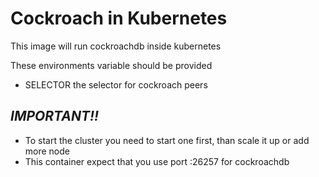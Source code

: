 # Cockroach in Kubernetes

This image will run cockroachdb inside kubernetes

These environments variable should be provided
- SELECTOR the selector for cockroach peers

## _IMPORTANT!!_
- To start the cluster you need to start one first, than scale it up or add more node
- This container expect that you use port :26257 for cockroachdb
